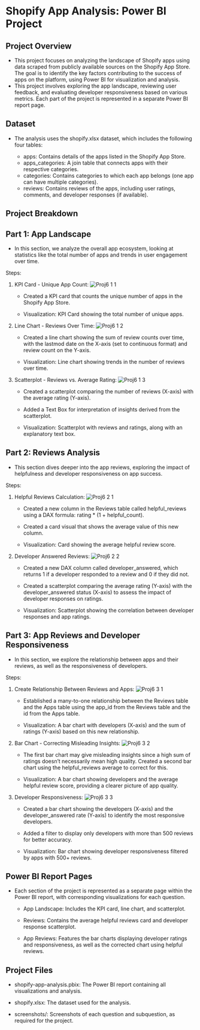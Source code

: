 # Shopify App Analysis: Power BI Project

## Project Overview
  - This project focuses on analyzing the landscape of Shopify apps using data scraped from publicly available sources on the Shopify App Store. The goal is to identify the key factors contributing to the success of apps on the platform, using Power BI for visualization and analysis.
  - This project involves exploring the app landscape, reviewing user feedback, and evaluating developer responsiveness based on various metrics. Each part of the project is represented in a separate Power BI report page.

## Dataset
  - The analysis uses the shopify.xlsx dataset, which includes the following four tables:

    - apps: Contains details of the apps listed in the Shopify App Store.
    - apps_categories: A join table that connects apps with their respective categories.
    - categories: Contains categories to which each app belongs (one app can have multiple categories).
    - reviews: Contains reviews of the apps, including user ratings, comments, and developer responses (if available).

## Project Breakdown

## Part 1: App Landscape
  - In this section, we analyze the overall app ecosystem, looking at statistics like the total number of apps and trends in user engagement over time.

  Steps:

  1. KPI Card - Unique App Count:
![Proj6  1 1](https://github.com/user-attachments/assets/50fef342-07c3-417d-88af-e1dbaf5de867)

     - Created a KPI card that counts the unique number of apps in the Shopify App Store.

     - Visualization: KPI Card showing the total number of unique apps.

  2. Line Chart - Reviews Over Time:
![Proj6 1 2](https://github.com/user-attachments/assets/97b4f7d3-6070-4925-9caf-c65e5c38a726)

     - Created a line chart showing the sum of review counts over time, with the lastmod date on the X-axis (set to continuous format) and review count on the Y-axis.

     - Visualization: Line chart showing trends in the number of reviews over time.

  3. Scatterplot - Reviews vs. Average Rating:
![Proj6 1 3](https://github.com/user-attachments/assets/e7294f74-d043-46f5-8297-ada31f8937ab)

     - Created a scatterplot comparing the number of reviews (X-axis) with the average rating (Y-axis).
   
     - Added a Text Box for interpretation of insights derived from the scatterplot.
    
     - Visualization: Scatterplot with reviews and ratings, along with an explanatory text box.

## Part 2: Reviews Analysis
  - This section dives deeper into the app reviews, exploring the impact of helpfulness and developer responsiveness on app success.

  Steps:

  1. Helpful Reviews Calculation:
![Proj6 2 1](https://github.com/user-attachments/assets/ffdd1ed8-7244-4c5b-88eb-8edbb67157c4)

     - Created a new column in the Reviews table called helpful_reviews using a DAX formula: rating * (1 + helpful_count).

     - Created a card visual that shows the average value of this new column.

     - Visualization: Card showing the average helpful review score.

  2. Developer Answered Reviews:
![Proj6 2 2](https://github.com/user-attachments/assets/4b4daef8-617f-47a3-be0f-0766d1d106b2)

     - Created a new DAX column called developer_answered, which returns 1 if a developer responded to a review and 0 if they did not.

     - Created a scatterplot comparing the average rating (Y-axis) with the developer_answered status (X-axis) to assess the impact of developer responses on ratings.

     - Visualization: Scatterplot showing the correlation between developer responses and app ratings.

## Part 3: App Reviews and Developer Responsiveness
  - In this section, we explore the relationship between apps and their reviews, as well as the responsiveness of developers.

Steps:

  1. Create Relationship Between Reviews and Apps:
![Proj6 3 1](https://github.com/user-attachments/assets/b79fe6b9-9eae-4351-b617-4d5d0d0d5bc8)

     - Established a many-to-one relationship between the Reviews table and the Apps table using the app_id from the Reviews table and the id from the Apps table.

     - Visualization: A bar chart with developers (X-axis) and the sum of ratings (Y-axis) based on this new relationship.

  2. Bar Chart - Correcting Misleading Insights:
![Proj6 3 2](https://github.com/user-attachments/assets/2056c431-eae8-4119-aaca-18671461beb7)

     - The first bar chart may give misleading insights since a high sum of ratings doesn’t necessarily mean high quality. Created a second bar chart using the helpful_reviews average to correct for this.

     - Visualization: A bar chart showing developers and the average helpful review score, providing a clearer picture of app quality.

  3. Developer Responsiveness:
![Proj6 3 3](https://github.com/user-attachments/assets/4b756b5a-043c-42a7-ad98-3b8174d06c16)

     - Created a bar chart showing the developers (X-axis) and the developer_answered rate (Y-axis) to identify the most responsive developers.

     - Added a filter to display only developers with more than 500 reviews for better accuracy.

     - Visualization: Bar chart showing developer responsiveness filtered by apps with 500+ reviews.

## Power BI Report Pages
  - Each section of the project is represented as a separate page within the Power BI report, with corresponding visualizations for each question.

    - App Landscape: Includes the KPI card, line chart, and scatterplot.

    - Reviews: Contains the average helpful reviews card and developer response scatterplot.

    - App Reviews: Features the bar charts displaying developer ratings and responsiveness, as well as the corrected chart using helpful reviews.



## Project Files

  - shopify-app-analysis.pbix: The Power BI report containing all visualizations and analysis.
  
  - shopify.xlsx: The dataset used for the analysis.
  
  - screenshots/: Screenshots of each question and subquestion, as required for the project.

